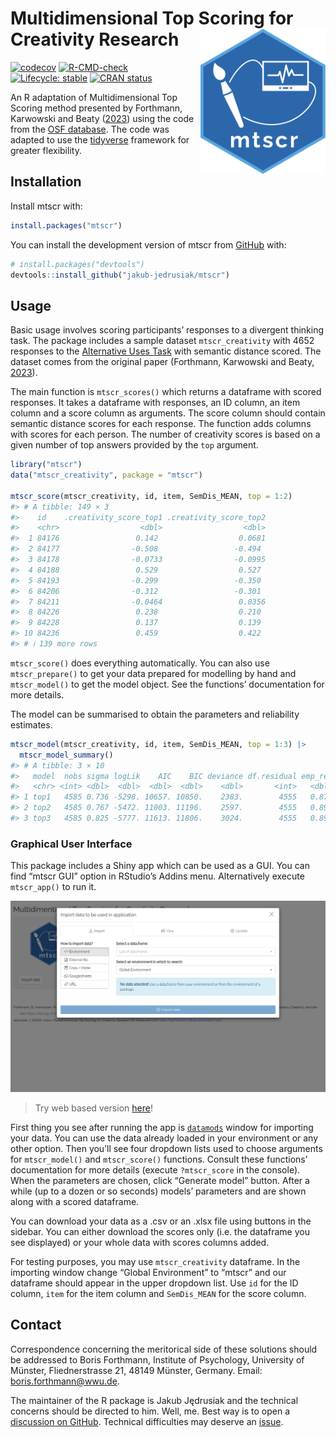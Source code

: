 
<!-- README.md is generated from README.Rmd. Please edit that file -->

# Multidimensional Top Scoring for Creativity Research <img src="./man/figures/mtscr-hex.svg" width="200" align="right"/>

<!-- badges: start -->

[![codecov](https://codecov.io/gh/jakub-jedrusiak/mtscr/branch/main/graph/badge.svg?token=N3UGHFK5QN)](https://app.codecov.io/gh/jakub-jedrusiak/mtscr)
[![R-CMD-check](https://github.com/jakub-jedrusiak/mtscr/actions/workflows/R-CMD-check.yaml/badge.svg)](https://github.com/jakub-jedrusiak/mtscr/actions/workflows/R-CMD-check.yaml)
[![Lifecycle:
stable](https://img.shields.io/badge/lifecycle-stable-green.svg)](https://lifecycle.r-lib.org/articles/stages.html#stable)
[![CRAN
status](https://www.r-pkg.org/badges/version/mtscr)](https://CRAN.R-project.org/package=mtscr)
<!-- badges: end -->

An R adaptation of Multidimensional Top Scoring method presented by
Forthmann, Karwowski and Beaty
([2023](https://doi.org/10.1037/aca0000571)) using the code from the
[OSF database](https://osf.io/7rgsp/). The code was adapted to use the
[tidyverse](https://www.tidyverse.org/) framework for greater
flexibility.

## Installation

Install mtscr with:

``` r
install.packages("mtscr")
```

You can install the development version of mtscr from
[GitHub](https://github.com/) with:

``` r
# install.packages("devtools")
devtools::install_github("jakub-jedrusiak/mtscr")
```

## Usage

Basic usage involves scoring participants’ responses to a divergent
thinking task. The package includes a sample dataset `mtscr_creativity`
with 4652 responses to the [Alternative Uses
Task](https://en.wikipedia.org/wiki/Guilford%27s_Alternate_Uses) with
semantic distance scored. The dataset comes from the original paper
(Forthmann, Karwowski and Beaty,
[2023](https://doi.org/10.1037/aca0000571)).

The main function is `mtscr_scores()` which returns a dataframe with
scored responses. It takes a dataframe with responses, an ID column, an
item column and a score column as arguments. The score column should
contain semantic distance scores for each response. The function adds
columns with scores for each person. The number of creativity scores is
based on a given number of top answers provided by the `top` argument.

``` r
library("mtscr")
data("mtscr_creativity", package = "mtscr")

mtscr_score(mtscr_creativity, id, item, SemDis_MEAN, top = 1:2)
#> # A tibble: 149 × 3
#>    id    .creativity_score_top1 .creativity_score_top2
#>    <chr>                  <dbl>                  <dbl>
#>  1 84176                 0.142                  0.0681
#>  2 84177                -0.508                 -0.494 
#>  3 84178                -0.0733                -0.0995
#>  4 84188                 0.529                  0.527 
#>  5 84193                -0.299                 -0.350 
#>  6 84206                -0.312                 -0.301 
#>  7 84211                -0.0464                 0.0356
#>  8 84226                 0.238                  0.210 
#>  9 84228                 0.137                  0.139 
#> 10 84236                 0.459                  0.422 
#> # ℹ 139 more rows
```

`mtscr_score()` does everything automatically. You can also use
`mtscr_prepare()` to get your data prepared for modelling by hand and
`mtscr_model()` to get the model object. See the functions’
documentation for more details.

The model can be summarised to obtain the parameters and reliability
estimates.

``` r
mtscr_model(mtscr_creativity, id, item, SemDis_MEAN, top = 1:3) |>
  mtscr_model_summary()
#> # A tibble: 3 × 10
#>   model  nobs sigma logLik    AIC    BIC deviance df.residual emp_rel   FDI
#>   <chr> <int> <dbl>  <dbl>  <dbl>  <dbl>    <dbl>       <int>   <dbl> <dbl>
#> 1 top1   4585 0.736 -5298. 10657. 10850.    2383.        4555   0.877 0.936
#> 2 top2   4585 0.767 -5472. 11003. 11196.    2597.        4555   0.892 0.944
#> 3 top3   4585 0.825 -5777. 11613. 11806.    3024.        4555   0.896 0.947
```

### Graphical User Interface

This package includes a Shiny app which can be used as a GUI. You can
find “mtscr GUI” option in RStudio’s Addins menu. Alternatively execute
`mtscr_app()` to run it.

![](./man/figures/README-GUI-example.gif)

> Try web based version
> [here](https://jakub-jedrusiak.shinyapps.io/mtscr_GUI/)!

First thing you see after running the app is
[`datamods`](https://github.com/dreamRs/datamods) window for importing
your data. You can use the data already loaded in your environment or
any other option. Then you’ll see four dropdown lists used to choose
arguments for `mtscr_model()` and `mtscr_score()` functions. Consult
these functions’ documentation for more details (execute `?mtscr_score`
in the console). When the parameters are chosen, click “Generate model”
button. After a while (up to a dozen or so seconds) models’ parameters
and are shown along with a scored dataframe.

You can download your data as a .csv or an .xlsx file using buttons in
the sidebar. You can either download the scores only (i.e. the dataframe
you see displayed) or your whole data with scores columns added.

For testing purposes, you may use `mtscr_creativity` dataframe. In the
importing window change “Global Environment” to “mtscr” and our
dataframe should appear in the upper dropdown list. Use `id` for the ID
column, `item` for the item column and `SemDis_MEAN` for the score
column.

## Contact

Correspondence concerning the meritorical side of these solutions should
be addressed to Boris Forthmann, Institute of Psychology, University of
Münster, Fliednerstrasse 21, 48149 Münster, Germany. Email:
<boris.forthmann@wwu.de>.

The maintainer of the R package is Jakub Jędrusiak and the technical
concerns should be directed to him. Well, me. Best way is to open a
[discussion on
GitHub](https://github.com/jakub-jedrusiak/mtscr/discussions). Technical
difficulties may deserve an
[issue](https://github.com/jakub-jedrusiak/mtscr/issues).

